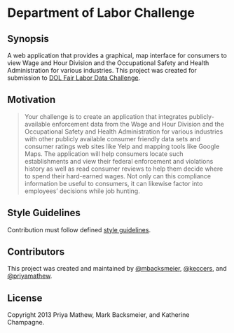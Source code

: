 Department of Labor Challenge
====

## Synopsis

A web application that provides a graphical, map interface for consumers to view Wage and Hour Division and the Occupational Safety and Health Administration for various industries. This project was created for submission to [DOL Fair Labor Data Challenge](http://fairlabor.challenge.gov/).

## Motivation

<blockquote>
  Your challenge is to create an application that integrates publicly-available enforcement data from the Wage and Hour Division and the Occupational Safety and Health Administration for various industries with other publicly available consumer friendly data sets and consumer ratings web sites like Yelp and mapping tools like Google Maps. The application will help consumers locate such establishments and view their federal enforcement and violations history as well as read consumer reviews to help them decide where to spend their hard-earned wages.  Not only can this compliance information be useful to consumers, it can likewise factor into employees’ decisions while job hunting.
</blockquote>

## Style Guidelines

Contribution must follow defined [style guidelines](style.md).

## Contributors

This project was created and maintained by [@mbacksmeier](http://www.github.com/mbacksmeier), [@keccers](http://github.com/keccers/), and [@priyamathew](https://github.com/priyamathew/).

## License

Copyright 2013 Priya Mathew, Mark Backsmeier, and Katherine Champagne.